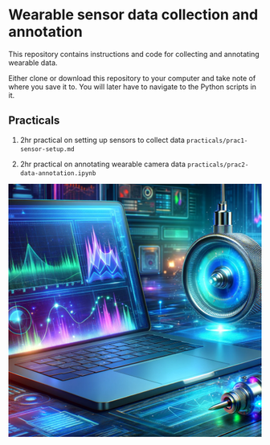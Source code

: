 # Wearable sensor data collection and annotation

This repository contains instructions and code for collecting and annotating wearable data. 

Either clone or download this repository to your computer and take note of where you save it to. You will later have to navigate to the Python scripts in it.

## Practicals
1. 2hr practical on setting up sensors to collect data `practicals/prac1-sensor-setup.md`

2. 2hr practical on annotating wearable camera data `practicals/prac2-data-annotation.ipynb`

![](assets/ridiculous_sensor_analysis.png)
